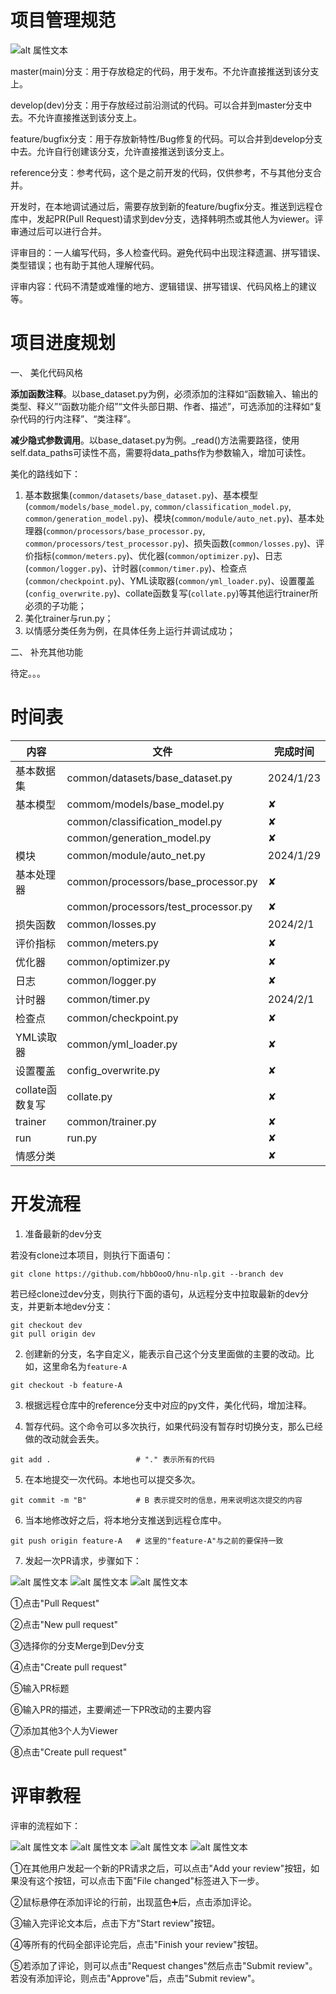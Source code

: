 
# 项目管理规范

![alt 属性文本](assets/develop_guide.png)

master(main)分支：用于存放稳定的代码，用于发布。不允许直接推送到该分支上。

develop(dev)分支：用于存放经过前沿测试的代码。可以合并到master分支中去。不允许直接推送到该分支上。

feature/bugfix分支：用于存放新特性/Bug修复的代码。可以合并到develop分支中去。允许自行创建该分支，允许直接推送到该分支上。

reference分支：参考代码，这个是之前开发的代码，仅供参考，不与其他分支合并。

开发时，在本地调试通过后，需要存放到新的feature/bugfix分支。推送到远程仓库中，发起PR(Pull Request)请求到dev分支，选择韩明杰或其他人为viewer。评审通过后可以进行合并。

评审目的：一人编写代码，多人检查代码。避免代码中出现注释遗漏、拼写错误、类型错误；也有助于其他人理解代码。

评审内容：代码不清楚或难懂的地方、逻辑错误、拼写错误、代码风格上的建议等。

# 项目进度规划

一、	美化代码风格

**添加函数注释**。以base_dataset.py为例，必须添加的注释如“函数输入、输出的类型、释义”“函数功能介绍”“文件头部日期、作者、描述”，可选添加的注释如“复杂代码的行内注释”、“类注释”。

**减少隐式参数调用**。以base_dataset.py为例。_read()方法需要路径，使用self.data_paths可读性不高，需要将data_paths作为参数输入，增加可读性。

美化的路线如下：
1. 基本数据集(`common/datasets/base_dataset.py`)、基本模型(`commom/models/base_model.py`, `common/classification_model.py`, `common/generation_model.py`)、模块(`common/module/auto_net.py`)、基本处理器(`common/processors/base_processor.py`, `common/processors/test_processor.py`)、损失函数(`common/losses.py`)、评价指标(`common/meters.py`)、优化器(`common/optimizer.py`)、日志(`common/logger.py`)、计时器(`common/timer.py`)、检查点(`common/checkpoint.py`)、YML读取器(`common/yml_loader.py`)、设置覆盖(`config_overwrite.py`)、collate函数复写(`collate.py`)等其他运行trainer所必须的子功能；
2. 美化trainer与run.py；
3. 以情感分类任务为例，在具体任务上运行并调试成功；

二、	补充其他功能


待定。。。


# 时间表

|  内容   | 文件 | 完成时间  |
|  ----  | ----| ----  |
| 基本数据集  | common/datasets/base_dataset.py | 2024/1/23 |
| 基本模型  | commom/models/base_model.py | &#10008; |
|   | common/classification_model.py | &#10008; |
|   | common/generation_model.py | &#10008; |
| 模块  | common/module/auto_net.py | 2024/1/29 |
| 基本处理器  | common/processors/base_processor.py | &#10008; |
|   | common/processors/test_processor.py | &#10008; |
| 损失函数  | common/losses.py | 2024/2/1 |
| 评价指标  | common/meters.py | &#10008; |
| 优化器  | common/optimizer.py | &#10008; |
| 日志  | common/logger.py | &#10008; |
| 计时器  | common/timer.py | 2024/2/1 |
| 检查点  | common/checkpoint.py | &#10008; |
| YML读取器  | common/yml_loader.py | &#10008; |
| 设置覆盖  | config_overwrite.py | &#10008; |
| collate函数复写  | collate.py | &#10008; |
| trainer  | common/trainer.py | &#10008; |
| run  | run.py | &#10008; |
| 情感分类  |  | &#10008; |

# 开发流程

1. 准备最新的dev分支

若没有clone过本项目，则执行下面语句：
```
git clone https://github.com/hbbOooO/hnu-nlp.git --branch dev
```

若已经clone过dev分支，则执行下面的语句，从远程分支中拉取最新的dev分支，并更新本地dev分支：
```
git checkout dev
git pull origin dev
```

2. 创建新的分支，名字自定义，能表示自己这个分支里面做的主要的改动。比如，这里命名为`feature-A`
```
git checkout -b feature-A
```

3. 根据远程仓库中的reference分支中对应的py文件，美化代码，增加注释。

4. 暂存代码。这个命令可以多次执行，如果代码没有暂存时切换分支，那么已经做的改动就会丢失。
```
git add .                   # "." 表示所有的代码
```

5. 在本地提交一次代码。本地也可以提交多次。
```
git commit -m "B"           # B 表示提交时的信息，用来说明这次提交的内容
```

6. 当本地修改好之后，将本地分支推送到远程仓库中。
```
git push origin feature-A   # 这里的"feature-A"与之前的要保持一致
```

7. 发起一次PR请求，步骤如下：

![alt 属性文本](assets/PR_1.png)
![alt 属性文本](assets/PR_2.png)
![alt 属性文本](assets/PR_3.png)

①点击"Pull Request"

②点击"New pull request"

③选择你的分支Merge到Dev分支

④点击"Create pull request"

⑤输入PR标题

⑥输入PR的描述，主要阐述一下PR改动的主要内容

⑦添加其他3个人为Viewer

⑧点击"Create pull request"

# 评审教程

评审的流程如下：

![alt 属性文本](assets/review_1.png)
![alt 属性文本](assets/review_2.png)
![alt 属性文本](assets/review_3.png)
![alt 属性文本](assets/review_4.png)

①在其他用户发起一个新的PR请求之后，可以点击"Add your review"按钮，如果没有这个按钮，可以点击下面"File changed"标签进入下一步。

②鼠标悬停在添加评论的行前，出现蓝色➕后，点击添加评论。

③输入完评论文本后，点击下方"Start review"按钮。

④等所有的代码全部评论完后，点击"Finish your review"按钮。

⑤若添加了评论，则可以点击"Request changes"然后点击"Submit review"。若没有添加评论，则点击"Approve"后，点击"Submit review"。



